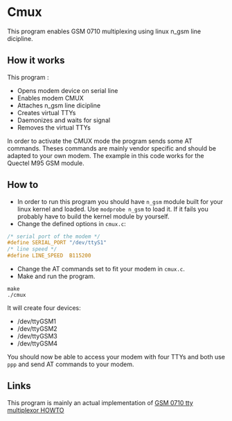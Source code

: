 Cmux
====
This program enables GSM 0710 multiplexing using linux n_gsm line dicipline.

How it works
-------
This program :
* Opens modem device on serial line
* Enables modem CMUX
* Attaches n_gsm line dicipline
* Creates virtual TTYs
* Daemonizes and waits for signal
* Removes the virtual TTYs

In order to activate the CMUX mode the program sends some AT commands. Theses commands are mainly vendor specific and should be adapted to your own modem. The example in this code works for the Quectel M95 GSM module.

How to
------
* In order to run this program you should have `n_gsm` module built for your linux kernel and loaded. Use `modprobe n_gsm` to load it. If it fails you probably have to build the kernel module by yourself.
* Change the defined options in `cmux.c`:

```c
/* serial port of the modem */
#define SERIAL_PORT	"/dev/ttyS1"
/* line speed */
#define LINE_SPEED	B115200
```

* Change the AT commands set to fit your modem in `cmux.c`.
* Make and run the program.

```
make
./cmux
```

It will create four devices:
* /dev/ttyGSM1
* /dev/ttyGSM2
* /dev/ttyGSM3
* /dev/ttyGSM4

You should now be able to access your modem with four TTYs and both use `ppp` and send AT commands to your modem.

Links
-----
This program is mainly an actual implementation of [GSM 0710 tty multiplexor HOWTO](http://stuff.mit.edu/afs/sipb/contrib/linux/Documentation/serial/n_gsm.txt)
